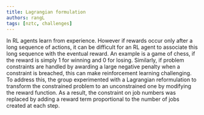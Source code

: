 ```yaml
---
title: Lagrangian formulation
authors: rangL
tags: [nztc, challenges]
---
```


In RL agents learn from experience. However if rewards occur only after a long sequence of actions, it can be difficult for an RL agent to associate this long sequence with the eventual reward. An example is a game of chess, if the reward is simply 1 for winning and 0 for losing. Similarly, if problem constraints are handled by awarding a large negative penalty when a constraint is breached, this can make reinforcement learning challenging. To address this, the group experimented with a Lagrangian reformulation to transform the constrained problem to an unconstrained one by modifying the reward function. As a result, the constraint on job numbers was replaced by adding a reward term proportional to the number of jobs created at each step.
